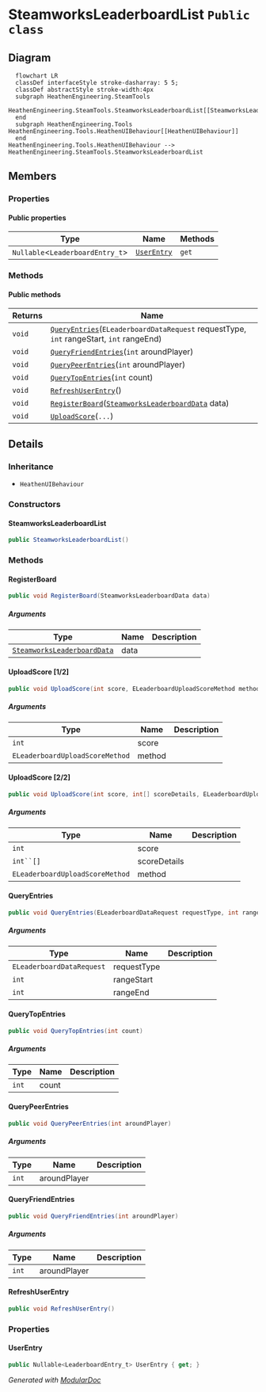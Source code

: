 # SteamworksLeaderboardList `Public class`

## Diagram
```mermaid
  flowchart LR
  classDef interfaceStyle stroke-dasharray: 5 5;
  classDef abstractStyle stroke-width:4px
  subgraph HeathenEngineering.SteamTools
  HeathenEngineering.SteamTools.SteamworksLeaderboardList[[SteamworksLeaderboardList]]
  end
  subgraph HeathenEngineering.Tools
HeathenEngineering.Tools.HeathenUIBehaviour[[HeathenUIBehaviour]]
  end
HeathenEngineering.Tools.HeathenUIBehaviour --> HeathenEngineering.SteamTools.SteamworksLeaderboardList
```

## Members
### Properties
#### Public  properties
| Type | Name | Methods |
| --- | --- | --- |
| `Nullable`&lt;`LeaderboardEntry_t`&gt; | [`UserEntry`](#userentry) | `get` |

### Methods
#### Public  methods
| Returns | Name |
| --- | --- |
| `void` | [`QueryEntries`](#queryentries)(`ELeaderboardDataRequest` requestType, `int` rangeStart, `int` rangeEnd) |
| `void` | [`QueryFriendEntries`](#queryfriendentries)(`int` aroundPlayer) |
| `void` | [`QueryPeerEntries`](#querypeerentries)(`int` aroundPlayer) |
| `void` | [`QueryTopEntries`](#querytopentries)(`int` count) |
| `void` | [`RefreshUserEntry`](#refreshuserentry)() |
| `void` | [`RegisterBoard`](#registerboard)([`SteamworksLeaderboardData`](./heathenengineeringsteamtools-SteamworksLeaderboardData) data) |
| `void` | [`UploadScore`](#uploadscore-12)(`...`) |

## Details
### Inheritance
 - `HeathenUIBehaviour`

### Constructors
#### SteamworksLeaderboardList
```csharp
public SteamworksLeaderboardList()
```

### Methods
#### RegisterBoard
```csharp
public void RegisterBoard(SteamworksLeaderboardData data)
```
##### Arguments
| Type | Name | Description |
| --- | --- | --- |
| [`SteamworksLeaderboardData`](./heathenengineeringsteamtools-SteamworksLeaderboardData) | data |   |

#### UploadScore [1/2]
```csharp
public void UploadScore(int score, ELeaderboardUploadScoreMethod method)
```
##### Arguments
| Type | Name | Description |
| --- | --- | --- |
| `int` | score |   |
| `ELeaderboardUploadScoreMethod` | method |   |

#### UploadScore [2/2]
```csharp
public void UploadScore(int score, int[] scoreDetails, ELeaderboardUploadScoreMethod method)
```
##### Arguments
| Type | Name | Description |
| --- | --- | --- |
| `int` | score |   |
| `int``[]` | scoreDetails |   |
| `ELeaderboardUploadScoreMethod` | method |   |

#### QueryEntries
```csharp
public void QueryEntries(ELeaderboardDataRequest requestType, int rangeStart, int rangeEnd)
```
##### Arguments
| Type | Name | Description |
| --- | --- | --- |
| `ELeaderboardDataRequest` | requestType |   |
| `int` | rangeStart |   |
| `int` | rangeEnd |   |

#### QueryTopEntries
```csharp
public void QueryTopEntries(int count)
```
##### Arguments
| Type | Name | Description |
| --- | --- | --- |
| `int` | count |   |

#### QueryPeerEntries
```csharp
public void QueryPeerEntries(int aroundPlayer)
```
##### Arguments
| Type | Name | Description |
| --- | --- | --- |
| `int` | aroundPlayer |   |

#### QueryFriendEntries
```csharp
public void QueryFriendEntries(int aroundPlayer)
```
##### Arguments
| Type | Name | Description |
| --- | --- | --- |
| `int` | aroundPlayer |   |

#### RefreshUserEntry
```csharp
public void RefreshUserEntry()
```

### Properties
#### UserEntry
```csharp
public Nullable<LeaderboardEntry_t> UserEntry { get; }
```

*Generated with* [*ModularDoc*](https://github.com/hailstorm75/ModularDoc)
